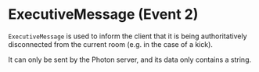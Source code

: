 # ExecutiveMessage (Event 2)

`ExecutiveMessage` is used to inform the client that it is being authoritatively disconnected from the current room (e.g. in the case of a kick).

It can only be sent by the Photon server, and its data only contains a string.